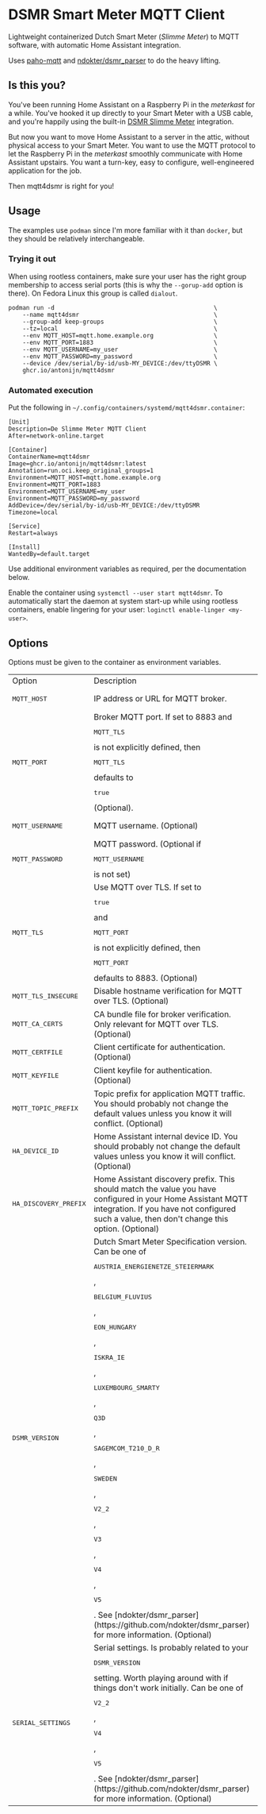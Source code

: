 # DSMR Smart Meter MQTT Client

Lightweight containerized Dutch Smart Meter (_Slimme Meter_) to MQTT
software, with automatic Home Assistant integration.

Uses [paho-mqtt](https://pypi.org/project/paho-mqtt/) and
[ndokter/dsmr_parser](https://github.com/ndokter/dsmr_parser) to do the
heavy lifting.

## Is this you?
You've been running Home Assistant on a Raspberry Pi in the _meterkast_
for a while. You've hooked it up directly to your Smart Meter with
a USB cable, and you're happily using the built-in [DSMR Slimme
Meter](https://www.home-assistant.io/integrations/dsmr/) integration.

But now you want to move Home Assistant to a server in the attic,
without physical access to your Smart Meter. You want to use the MQTT protocol to
let the Raspberry Pi in the _meterkast_ smoothly communicate with Home
Assistant upstairs. You want a turn-key, easy to configure, well-engineered
application for the job.

Then mqtt4dsmr is right for you!

## Usage
The examples use `podman` since I'm more familiar with it than `docker`,
but they should be relatively interchangeable.

### Trying it out
When using rootless containers, make sure your user has the right group
membership to access serial ports (this is why the `--gorup-add` option
is there). On Fedora Linux this group is called `dialout`.

```
podman run -d                                             \
    --name mqtt4dsmr                                      \
    --group-add keep-groups                               \
    --tz=local                                            \
    --env MQTT_HOST=mqtt.home.example.org                 \
    --env MQTT_PORT=1883                                  \
    --env MQTT_USERNAME=my_user                           \
    --env MQTT_PASSWORD=my_password                       \
    --device /dev/serial/by-id/usb-MY_DEVICE:/dev/ttyDSMR \
    ghcr.io/antonijn/mqtt4dsmr
```

### Automated execution
Put the following in `~/.config/containers/systemd/mqtt4dsmr.container`:

```
[Unit]
Description=De Slimme Meter MQTT Client
After=network-online.target

[Container]
ContainerName=mqtt4dsmr
Image=ghcr.io/antonijn/mqtt4dsmr:latest
Annotation=run.oci.keep_original_groups=1
Environment=MQTT_HOST=mqtt.home.example.org
Environment=MQTT_PORT=1883
Environment=MQTT_USERNAME=my_user
Environment=MQTT_PASSWORD=my_password
AddDevice=/dev/serial/by-id/usb-MY_DEVICE:/dev/ttyDSMR
Timezone=local

[Service]
Restart=always

[Install]
WantedBy=default.target
```

Use additional environment variables as required, per the documentation
below.

Enable the container using `systemctl --user start mqtt4dsmr`. To
automatically start the daemon at system start-up while using rootless
containers, enable lingering for your user: `loginctl enable-linger <my-user>`.

## Options
Options must be given to the container as environment variables.
<table>
  <tr>
    <td>Option</td>
    <td>Description</td>
    <td>Default</td>
  </tr>
  <tr>
    <td><pre>MQTT_HOST</pre></td>
    <td>IP address or URL for MQTT broker.</td>
    <td></td>
  </tr>
  <tr>
    <td><pre>MQTT_PORT</pre></td>
    <td>Broker MQTT port. If set to 8883 and <pre>MQTT_TLS</pre> is not
        explicitly defined, then <pre>MQTT_TLS</pre> defaults to <pre>true</pre> (Optional).</td>
    <td>1883</td>
  </tr>
  <tr>
    <td><pre>MQTT_USERNAME</pre></td>
    <td>MQTT username. (Optional)</td>
    <td></td>
  </tr>
  <tr>
    <td><pre>MQTT_PASSWORD</pre></td>
    <td>MQTT password. (Optional if <pre>MQTT_USERNAME</pre> is not set)</td>
    <td></td>
  </tr>
  <tr>
    <td><pre>MQTT_TLS</pre></td>
    <td>Use MQTT over TLS. If set to <pre>true</pre> and <pre>MQTT_PORT</pre> is not
        explicitly defined, then <pre>MQTT_PORT</pre> defaults to 8883. (Optional)</td>
    <td><pre>false</pre></td>
  </tr>
  <tr>
    <td><pre>MQTT_TLS_INSECURE</pre></td>
    <td>Disable hostname verification for MQTT over TLS. (Optional)</td>
    <td><pre>false</pre></td>
  </tr>
  <tr>
    <td><pre>MQTT_CA_CERTS</pre></td>
    <td>CA bundle file for broker verification. Only relevant for MQTT
        over TLS. (Optional)</td>
    <td>system CA bundle</td>
  </tr>
  <tr>
    <td><pre>MQTT_CERTFILE</pre></td>
    <td>Client certificate for authentication. (Optional)</td>
    <td></td>
  </tr>
  <tr>
    <td><pre>MQTT_KEYFILE</pre></td>
    <td>Client keyfile for authentication. (Optional)</td>
    <td></td>
  </tr>
  <tr>
    <td><pre>MQTT_TOPIC_PREFIX</pre></td>
    <td>Topic prefix for application MQTT traffic. You should probably
        not change the default values unless you know it will conflict.
        (Optional)</td>
    <td><pre>dsmr</pre></td>
  </tr>
  <tr>
    <td><pre>HA_DEVICE_ID</pre></td>
    <td>Home Assistant internal device ID. You should probably not
        change the default values unless you know it will conflict.
        (Optional)</td>
    <td><pre>dsmr</pre></td>
  </tr>
  <tr>
    <td><pre>HA_DISCOVERY_PREFIX</pre></td>
    <td>Home Assistant discovery prefix. This should match the value
        you have configured in your Home Assistant MQTT integration.
        If you have not configured such a value, then don't change this
        option. (Optional)</td>
    <td><pre>homeassistant</pre></td>
  </tr>
  <tr>
    <td><pre>DSMR_VERSION</pre></td>
    <td>Dutch Smart Meter Specification version. Can be one of
        <pre>AUSTRIA_ENERGIENETZE_STEIERMARK</pre>,
        <pre>BELGIUM_FLUVIUS</pre>, <pre>EON_HUNGARY</pre>,
        <pre>ISKRA_IE</pre>, <pre>LUXEMBOURG_SMARTY</pre>, <pre>Q3D</pre>,
        <pre>SAGEMCOM_T210_D_R</pre>, <pre>SWEDEN</pre>, <pre>V2_2</pre>,
        <pre>V3</pre>, <pre>V4</pre>, <pre>V5</pre>. See
        [ndokter/dsmr_parser](https://github.com/ndokter/dsmr_parser)
        for more information. (Optional)</td>
    <td><pre>V4</pre></td>
  </tr>
  <tr>
    <td><pre>SERIAL_SETTINGS</pre></td>
    <td>Serial settings. Is probably related to your <pre>DSMR_VERSION</pre>
        setting. Worth playing around with if things don't work
        initially. Can be one of <pre>V2_2</pre>, <pre>V4</pre>,
        <pre>V5</pre>. See [ndokter/dsmr_parser](https://github.com/ndokter/dsmr_parser)
        for more information. (Optional)</td>
    <td><pre>V4</pre></td>
  </tr>
</table>

